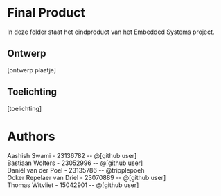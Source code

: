 # Final Product

In deze folder staat het eindproduct van het Embedded Systems project.

## Ontwerp

[ontwerp plaatje]

## Toelichting

[toelichting]

# Authors
Aashish Swami - 23136782 -- @[github user] \
Bastiaan Wolters - 23052996 -- @[github user] \
Daniël van der Poel - 23135786 -- @tripplepoeh \
Ocker Repelaer van Driel - 23070889 -- @[github user]\
Thomas Witvliet - 15042901 -- @[github user]